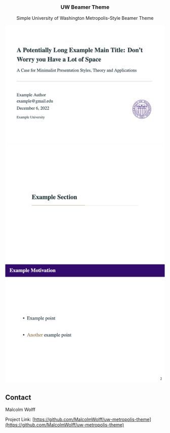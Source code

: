 <a name="readme-top"></a>


<h3 align="center">UW Beamer Theme</h3>

  <p align="center">
    Simple University of Washington Metropolis-Style Beamer Theme
  </p>
</div>

![](examples/uw-beamer-title.png)
![](examples/uw-beamer-section.png)
![](examples/uw-beamer-slide.png)



<!-- CONTACT -->
## Contact

Malcolm Wolff

Project Link: [https://github.com/MalcolmWolff/uw-metropolis-theme](https://github.com/MalcolmWolff/uw-metropolis-theme)


